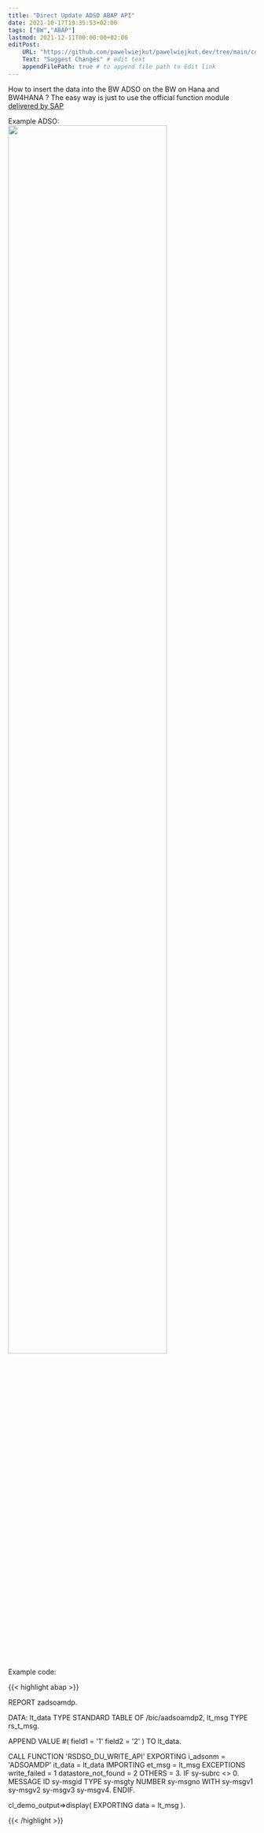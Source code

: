 ```yaml
---
title: "Direct Update ADSO ABAP API"
date: 2021-10-17T19:35:53+02:00
tags: ["BW","ABAP"]
lastmod: 2021-12-11T00:00:00+02:00
editPost:
    URL: "https://github.com/pawelwiejkut/pawelwiejkut.dev/tree/main/content"
    Text: "Suggest Changes" # edit text
    appendFilePath: true # to append file path to Edit link
---
```


How to insert the data into the BW ADSO on the BW on Hana and BW4HANA ?
The easy way is just to use the official function module [delivered by SAP](https://help.sap.com/viewer/107a6e8a38b74ede94c833ca3b7b6f51/2.0.5/en-US/72e16c936fb94cffb71ce90edd5f8f8e.html)

Example ADSO:
<img src="/adso_api_1.png" width="80%" />

Example code:

{{< highlight abap >}}

REPORT zadsoamdp.

DATA: lt_data TYPE STANDARD TABLE OF /bic/aadsoamdp2,
      lt_msg  TYPE rs_t_msg.

APPEND VALUE #( field1 = '1' field2 = '2'  ) TO lt_data.

CALL FUNCTION 'RSDSO_DU_WRITE_API'
  EXPORTING
    i_adsonm            = 'ADSOAMDP'
    it_data             = lt_data
  IMPORTING
    et_msg              = lt_msg
  EXCEPTIONS
    write_failed        = 1
    datastore_not_found = 2
    OTHERS              = 3.
IF sy-subrc <> 0.
  MESSAGE ID sy-msgid TYPE sy-msgty NUMBER sy-msgno
    WITH sy-msgv1 sy-msgv2 sy-msgv3 sy-msgv4.
ENDIF.

cl_demo_output=>display(
  EXPORTING
    data = lt_msg
).

{{< /highlight >}}